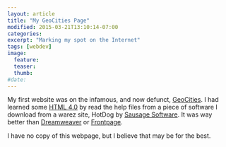 ```yaml
---
layout: article
title: "My GeoCities Page"
modified: 2015-03-21T13:10:14-07:00
categories:
excerpt: "Marking my spot on the Internet"
tags: [webdev]
image:
  feature:
  teaser:
  thumb:
#date:
---
```

My first website was on the infamous, and now defunct, [GeoCities](http://en.wikipedia.org/wiki/GeoCities). I had learned some [HTML 4.0](http://www.w3.org/TR/1998/REC-html40-19980424/) by read the help files from a piece of software I download from a warez site, HotDog by [Sausage Software](http://en.wikipedia.org/wiki/Sausage_Software). It was way better than [Dreamweaver](http://en.wikipedia.org/wiki/Adobe_Dreamweaver) or [Frontpage](http://en.wikipedia.org/wiki/Microsoft_FrontPage).

I have no copy of this webpage, but I believe that may be for the best.
